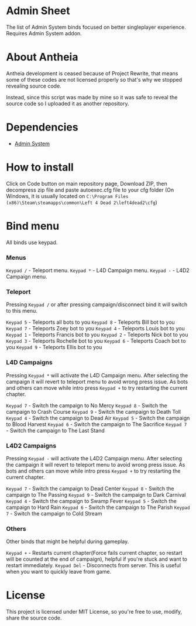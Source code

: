 # Admin Sheet
The list of Admin System binds focused on better singleplayer experience. Requires Admin System addon.

# About Antheia
Antheia development is ceased because of Project Rewrite, that means some of these codes are not licensed properly so that's why we stopped revealing source code.

Instead, since this script was made by mine so it was safe to reveal the source code so I uploaded it as another repository.

# Dependencies
- [Admin System](https://steamcommunity.com/sharedfiles/filedetails/?id=214630948)

# How to install
Click on Code button on main repository page, Download ZIP, then decompress zip file and paste autoexec.cfg file to your cfg folder (On Windows, it is usually located on `C:\Program Files (x86)\Steam\steamapps\common\Left 4 Dead 2\left4dead2\cfg`)

# Bind menu
All binds use keypad.

### Menus
`Keypad /` - Teleport menu.
`Keypad *` - L4D Campaign menu.
`Keypad -` - L4D2 Campaign menu.

### Teleport
Pressing `Keypad /` or after pressing campaign/disconnect bind it will switch to this menu.

`Keypad 5` - Teleports all bots to you
`Keypad 8` - Teleports Bill bot to you
`Keypad 7` - Teleports Zoey bot to you
`Keypad 4` - Teleports Louis bot to you
`Keypad 1` - Teleports Francis bot to you
`Keypad 2` - Teleports Nick bot to you
`Keypad 3` - Teleports Rochelle bot to you
`Keypad 6` - Teleports Coach bot to you
`Keypad 9` - Teleports Ellis bot to you

### L4D Campaigns
Pressing `Keypad *` will activate the L4D Campaign menu. After selecting the campaign it will revert to teleport menu to avoid wrong press issue. As bots and others can move while intro press `Keypad +` to try restarting the current chapter.

`Keypad 7` - Switch the campaign to No Mercy
`Keypad 8` - Switch the campaign to Crash Course
`Keypad 9` - Switch the campaign to Death Toll
`Keypad 4` - Switch the campaign to Dead Air
`Keypad 5` - Switch the campaign to Blood Harvest
`Keypad 6` - Switch the campaign to The Sacrifice
`Keypad 7` - Switch the campaign to The Last Stand

### L4D2 Campaigns
Pressing `Keypad -` will activate the L4D2 Campaign menu. After selecting the campaign it will revert to teleport menu to avoid wrong press issue. As bots and others can move while intro press `Keypad +` to try restarting the current chapter.

`Keypad 7` - Switch the campaign to Dead Center
`Keypad 8` - Switch the campaign to The Passing
`Keypad 9` - Switch the campaign to Dark Carnival
`Keypad 4` - Switch the campaign to Swamp Fever
`Keypad 5` - Switch the campaign to Hard Rain
`Keypad 6` - Switch the campaign to The Parish
`Keypad 7` - Switch the campaign to Cold Stream

### Others
Other binds that might be helpful during gameplay.

`Keypad +` - Restarts current chapter(Force fails current chapter, so restart will be counted at the end of campaign), helpful if you're stuck and want to restart immediately.
`Keypad Del` - Disconnects from server. This is useful when you want to quickly leave from game.

# License
This project is licensed under MIT License, so you're free to use, modify, share the source code.




